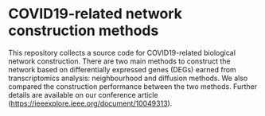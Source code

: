 # COVID19-related network construction methods
This repository collects a source code for COVID19-related biological network construction. There are two main methods to construct the network based on differentially expressed genes (DEGs) earned from transcriptomics analysis: neighbourhood and diffusion methods. We also compared the construction performance between the two methods. Further details are available on our conference article (https://ieeexplore.ieee.org/document/10049313).
